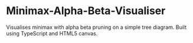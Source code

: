 # Minimax-Alpha-Beta-Visualiser
Visualises minimax with alpha beta pruning on a simple tree diagram. Built using TypeScript and HTML5 canvas.
